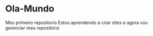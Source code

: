 # Ola-Mundo
 Meu primeiro repositorio
 Estou aprendendo a criar sites e agora vou gerenciar meu repositório
